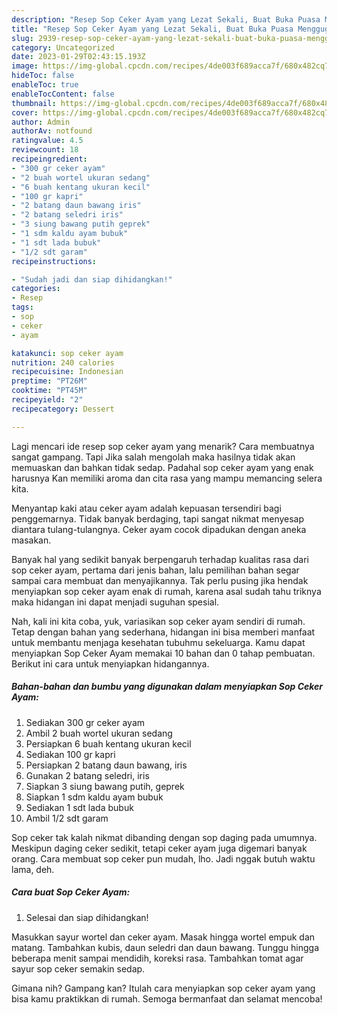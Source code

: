 ```yaml
---
description: "Resep Sop Ceker Ayam yang Lezat Sekali, Buat Buka Puasa Menggugah Selera"
title: "Resep Sop Ceker Ayam yang Lezat Sekali, Buat Buka Puasa Menggugah Selera"
slug: 2939-resep-sop-ceker-ayam-yang-lezat-sekali-buat-buka-puasa-menggugah-selera
category: Uncategorized
date: 2023-01-29T02:43:15.193Z
image: https://img-global.cpcdn.com/recipes/4de003f689acca7f/680x482cq70/sop-ceker-ayam-foto-resep-utama.jpg
hideToc: false
enableToc: true
enableTocContent: false
thumbnail: https://img-global.cpcdn.com/recipes/4de003f689acca7f/680x482cq70/sop-ceker-ayam-foto-resep-utama.jpg
cover: https://img-global.cpcdn.com/recipes/4de003f689acca7f/680x482cq70/sop-ceker-ayam-foto-resep-utama.jpg
author: Admin
authorAv: notfound
ratingvalue: 4.5
reviewcount: 18
recipeingredient:
- "300 gr ceker ayam"
- "2 buah wortel ukuran sedang"
- "6 buah kentang ukuran kecil"
- "100 gr kapri"
- "2 batang daun bawang iris"
- "2 batang seledri iris"
- "3 siung bawang putih geprek"
- "1 sdm kaldu ayam bubuk"
- "1 sdt lada bubuk"
- "1/2 sdt garam"
recipeinstructions:

- "Sudah jadi dan siap dihidangkan!"
categories:
- Resep
tags:
- sop
- ceker
- ayam

katakunci: sop ceker ayam 
nutrition: 240 calories
recipecuisine: Indonesian
preptime: "PT26M"
cooktime: "PT45M"
recipeyield: "2"
recipecategory: Dessert

---
```



Lagi mencari ide resep sop ceker ayam yang menarik? Cara membuatnya sangat gampang. Tapi Jika salah mengolah maka hasilnya tidak akan memuaskan dan bahkan tidak sedap. Padahal sop ceker ayam yang enak harusnya Kan memiliki aroma dan cita rasa yang mampu memancing selera kita.


Menyantap kaki atau ceker ayam adalah kepuasan tersendiri bagi penggemarnya. Tidak banyak berdaging, tapi sangat nikmat menyesap diantara tulang-tulangnya. Ceker ayam cocok dipadukan dengan aneka masakan.

Banyak hal yang sedikit banyak berpengaruh terhadap kualitas rasa dari sop ceker ayam, pertama dari jenis bahan, lalu pemilihan bahan segar sampai cara membuat dan menyajikannya. Tak perlu pusing jika hendak menyiapkan sop ceker ayam enak di rumah, karena asal sudah tahu triknya maka hidangan ini dapat menjadi suguhan spesial.


Nah, kali ini kita coba, yuk, variasikan sop ceker ayam sendiri di rumah. Tetap dengan bahan yang sederhana, hidangan ini bisa memberi manfaat untuk membantu menjaga kesehatan tubuhmu sekeluarga. Kamu dapat menyiapkan Sop Ceker Ayam memakai 10 bahan dan 0 tahap pembuatan. Berikut ini cara untuk menyiapkan hidangannya.

<!--inarticleads1-->

##### Bahan-bahan dan bumbu yang digunakan dalam menyiapkan Sop Ceker Ayam:

1. Sediakan 300 gr ceker ayam
1. Ambil 2 buah wortel ukuran sedang
1. Persiapkan 6 buah kentang ukuran kecil
1. Sediakan 100 gr kapri
1. Persiapkan 2 batang daun bawang, iris
1. Gunakan 2 batang seledri, iris
1. Siapkan 3 siung bawang putih, geprek
1. Siapkan 1 sdm kaldu ayam bubuk
1. Sediakan 1 sdt lada bubuk
1. Ambil 1/2 sdt garam


Sop ceker tak kalah nikmat dibanding dengan sop daging pada umumnya. Meskipun daging ceker sedikit, tetapi ceker ayam juga digemari banyak orang. Cara membuat sop ceker pun mudah, lho. Jadi nggak butuh waktu lama, deh. 

<!--inarticleads2-->

##### Cara buat Sop Ceker Ayam:


1. Selesai dan siap dihidangkan!

Masukkan sayur wortel dan ceker ayam. Masak hingga wortel empuk dan matang. Tambahkan kubis, daun seledri dan daun bawang. Tunggu hingga beberapa menit sampai mendidih, koreksi rasa. Tambahkan tomat agar sayur sop ceker semakin sedap. 

Gimana nih? Gampang kan? Itulah cara menyiapkan sop ceker ayam yang bisa kamu praktikkan di rumah. Semoga bermanfaat dan selamat mencoba!
